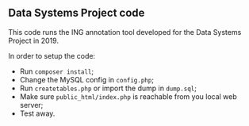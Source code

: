 ## Data Systems Project code
This code runs the ING annotation tool developed for the Data Systems Project in 2019.  
  
In order to setup the code: 
- Run `composer install`;  
- Change the MySQL config in `config.php`;  
- Run `createtables.php` or import the dump in `dump.sql`;  
- Make sure `public_html/index.php` is reachable from you local web server;  
- Test away.
